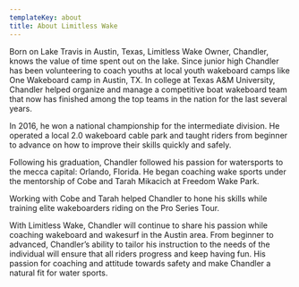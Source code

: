 ```yaml
---
templateKey: about
title: About Limitless Wake
---
```

Born on Lake Travis in Austin, Texas, Limitless Wake Owner, Chandler, knows the value of time spent out on the lake. Since junior high Chandler has been volunteering to coach youths at local youth wakeboard camps like One Wakeboard camp in Austin, TX. In college at Texas A&M University, Chandler helped organize and manage a competitive boat wakeboard team that now has finished among the top teams in the nation for the last several years.

In 2016, he won a national championship for the intermediate division. He operated a local 2.0 wakeboard cable park and taught riders from beginner to advance on how to improve their skills quickly and safely.

Following his graduation, Chandler followed his passion for watersports to the mecca capital: Orlando, Florida. He began coaching wake sports under the mentorship of Cobe and Tarah Mikacich at Freedom Wake Park.

Working with Cobe and Tarah helped Chandler to hone his skills while training elite wakeboarders riding on the Pro Series Tour.

With Limitless Wake, Chandler will continue to share his passion while coaching wakeboard and wakesurf in the Austin area. From beginner to advanced, Chandler’s ability to tailor his instruction to the needs of the individual will ensure that all riders progress and keep having fun. His passion for coaching and attitude towards safety and make Chandler a natural fit for water sports.
